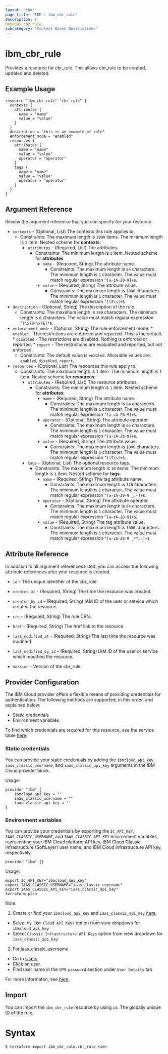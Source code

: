 ```yaml
---
layout: "ibm"
page_title: "IBM : ibm_cbr_rule"
description: |-
Manages cbr_rule.
subcategory: "Context Based Restrictions"
---
```


# ibm_cbr_rule

Provides a resource for cbr_rule. This allows cbr_rule to be created, updated and deleted.

## Example Usage

```hcl
resource "ibm_cbr_rule" "cbr_rule" {
  contexts {
    attributes {
      name = "name"
      value = "value"
    }
  }
  description = "this is an example of rule"
  enforcement_mode = "enabled"
  resources {
    attributes {
      name = "name"
      value = "value"
      operator = "operator"
    }
    tags {
      name = "name"
      value = "value"
      operator = "operator"
    }
  }
}
```

## Argument Reference

Review the argument reference that you can specify for your resource.

* `contexts` - (Optional, List) The contexts this rule applies to.
    * Constraints: The maximum length is `1000` items. The minimum length is `1` item.
      Nested scheme for **contexts**:
        * `attributes` - (Required, List) The attributes.
            * Constraints: The minimum length is `1` item.
              Nested scheme for **attributes**:
                * `name` - (Required, String) The attribute name.
                    * Constraints: The maximum length is `64` characters. The minimum length is `1` character. The value must match regular expression `^[a-zA-Z0-9]+$`.
                * `value` - (Required, String) The attribute value.
                    * Constraints: The maximum length is `1000` characters. The minimum length is `1` character. The value must match regular expression `^[\S\s]+$`.
* `description` - (Optional, String) The description of the rule.
    * Constraints: The maximum length is `300` characters. The minimum length is `0` characters. The value must match regular expression `^[\x20-\xFE]*$`.
* `enforcement_mode` - (Optional, String) The rule enforcement mode: * `enabled` - The restrictions are enforced and reported. This is the default. * `disabled` - The restrictions are disabled. Nothing is enforced or reported. * `report` - The restrictions are evaluated and reported, but not enforced.
    * Constraints: The default value is `enabled`. Allowable values are: `enabled`, `disabled`, `report`.
* `resources` - (Optional, List) The resources this rule apply to.
    * Constraints: The maximum length is `1` item. The minimum length is `1` item.
      Nested scheme for **resources**:
        * `attributes` - (Required, List) The resource attributes.
            * Constraints: The minimum length is `1` item.
              Nested scheme for **attributes**:
                * `name` - (Required, String) The attribute name.
                    * Constraints: The maximum length is `64` characters. The minimum length is `1` character. The value must match regular expression `^[a-zA-Z0-9]+$`.
                * `operator` - (Optional, String) The attribute operator.
                    * Constraints: The maximum length is `64` characters. The minimum length is `1` character. The value must match regular expression `^[a-zA-Z0-9]+$`.
                * `value` - (Required, String) The attribute value.
                    * Constraints: The maximum length is `1000` characters. The minimum length is `1` character. The value must match regular expression `^[\S\s]+$`.
        * `tags` - (Optional, List) The optional resource tags.
            * Constraints: The maximum length is `10` items. The minimum length is `1` item.
              Nested scheme for **tags**:
                * `name` - (Required, String) The tag attribute name.
                    * Constraints: The maximum length is `128` characters. The minimum length is `1` character. The value must match regular expression `^[a-zA-Z0-9 _.-]+$`.
                * `operator` - (Optional, String) The attribute operator.
                    * Constraints: The maximum length is `64` characters. The minimum length is `1` character. The value must match regular expression `^[a-zA-Z0-9]+$`.
                * `value` - (Required, String) The tag attribute value.
                    * Constraints: The maximum length is `1000` characters. The minimum length is `1` character. The value must match regular expression `^[a-zA-Z0-9 _*?.-]+$`.
## Attribute Reference

In addition to all argument references listed, you can access the following attribute references after your resource is created.

* `id` - The unique identifier of the cbr_rule.
* `created_at` - (Required, String) The time the resource was created.
* `created_by_id` - (Required, String) IAM ID of the user or service which created the resource.
* `crn` - (Required, String) The rule CRN.
* `href` - (Required, String) The href link to the resource.
* `last_modified_at` - (Required, String) The last time the resource was modified.
* `last_modified_by_id` - (Required, String) IAM ID of the user or service which modified the resource.

* `version` - Version of the cbr_rule.

## Provider Configuration

The IBM Cloud provider offers a flexible means of providing credentials for authentication. The following methods are supported, in this order, and explained below:

- Static credentials
- Environment variables

To find which credentials are required for this resource, see the service table [here](https://cloud.ibm.com/docs/ibm-cloud-provider-for-terraform?topic=ibm-cloud-provider-for-terraform-provider-reference#required-parameters).

### Static credentials

You can provide your static credentials by adding the `ibmcloud_api_key`, `iaas_classic_username`, and `iaas_classic_api_key` arguments in the IBM Cloud provider block.

Usage:
```
provider "ibm" {
    ibmcloud_api_key = ""
    iaas_classic_username = ""
    iaas_classic_api_key = ""
}
```

### Environment variables

You can provide your credentials by exporting the `IC_API_KEY`, `IAAS_CLASSIC_USERNAME`, and `IAAS_CLASSIC_API_KEY` environment variables, representing your IBM Cloud platform API key, IBM Cloud Classic Infrastructure (SoftLayer) user name, and IBM Cloud infrastructure API key, respectively.

```
provider "ibm" {}
```

Usage:
```
export IC_API_KEY="ibmcloud_api_key"
export IAAS_CLASSIC_USERNAME="iaas_classic_username"
export IAAS_CLASSIC_API_KEY="iaas_classic_api_key"
terraform plan
```

Note:

1. Create or find your `ibmcloud_api_key` and `iaas_classic_api_key` [here](https://cloud.ibm.com/iam/apikeys).
- Select `My IBM Cloud API Keys` option from view dropdown for `ibmcloud_api_key`
- Select `Classic Infrastructure API Keys` option from view dropdown for `iaas_classic_api_key`
2. For iaas_classic_username
- Go to [Users](https://cloud.ibm.com/iam/users)
- Click on user.
- Find user name in the `VPN password` section under `User Details` tab

For more informaton, see [here](https://registry.terraform.io/providers/IBM-Cloud/ibm/latest/docs#authentication).

## Import

You can import the `ibm_cbr_rule` resource by using `id`. The globally unique ID of the rule.

# Syntax
```
$ terraform import ibm_cbr_rule.cbr_rule <id>
```
